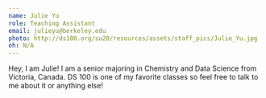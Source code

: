 ```yaml
---
name: Julie Yu
role: Teaching Assistant
email: julieyu@berkeley.edu
photo: http://ds100.org/su20/resources/assets/staff_pics/Julie_Yu.jpg
oh: N/A
---
```


Hey, I am Julie! I am a senior majoring in Chemistry and Data Science from Victoria, Canada. DS 100 is one of my favorite classes so feel free to talk to me about it or anything else!
